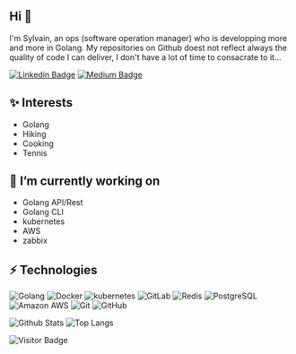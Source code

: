 ## Hi 👋

I'm Sylvain, an ops (software operation manager) who is developping more and more in Golang. My repositories on Github doest not reflect always the quality of code I can deliver, I don't have a lot of time to consacrate to it...

[![Linkedin Badge](https://img.shields.io/badge/-sgaunet-blue?style=flat-square&logo=Linkedin&logoColor=white&link=https://www.linkedin.com/in/sylvain-gaunet-87577787/)](https://www.linkedin.com/in/sylvain-gaunet-87577787/)
[![Medium Badge](https://img.shields.io/badge/-@aemmadi-03a57a?style=flat-square&labelColor=000000&logo=Medium&link=https://medium.com/@sgaunet)](https://medium.com/@sgaunet)

## ✨ Interests

* Golang
* Hiking
* Cooking
* Tennis

## 🔭 I’m currently working on 

* Golang API/Rest
* Golang CLI
* kubernetes
* AWS
* zabbix

## ⚡ Technologies

![Golang](https://img.shields.io/badge/-Golang-00FFFF?style=flat-square&logo=Golang)
![Docker](https://img.shields.io/badge/-Docker-black?style=flat-square&logo=docker)
![kubernetes](https://img.shields.io/badge/-Docker-black?style=flat-square&logo=kubernetes)
![GitLab](https://img.shields.io/badge/-GitLab-FCA121?style=flat-square&logo=gitlab)
![Redis](https://img.shields.io/badge/-Redis-black?style=flat-square&logo=Redis)
![PostgreSQL](https://img.shields.io/badge/-PostgreSQL-336791?style=flat-square&logo=postgresql)
![Amazon AWS](https://img.shields.io/badge/Amazon%20AWS-232F3E?style=flat-square&logo=amazon-aws)
![Git](https://img.shields.io/badge/-Git-black?style=flat-square&logo=git)
![GitHub](https://img.shields.io/badge/-GitHub-181717?style=flat-square&logo=github)

![Github Stats](https://github-readme-stats.vercel.app/api?username=sgaunet&count_private=true&show_icons=true&include_all_commits=true)
![Top Langs](https://github-readme-stats.vercel.app/api/top-langs/?username=sgaunet&hide=TeX&layout=compact)

![Visitor Badge](https://visitor-badge.laobi.icu/badge?page_id=sgaunet.sgaunet)

<!--
**sgaunet/sgaunet** is a ✨ _special_ ✨ repository because its `README.md` (this file) appears on your GitHub profile.

Here are some ideas to get you started:

- 🔭 I’m currently working on ...
- 🌱 I’m currently learning ...
- 👯 I’m looking to collaborate on ...
- 🤔 I’m looking for help with ...
- 💬 Ask me about ...
- 📫 How to reach me: ...
- 😄 Pronouns: ...
- ⚡ Fun fact: ...
-->
